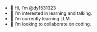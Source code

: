 - 👋 Hi, I’m @dy1531323
- 👀 I’m interested in learning and talking.
- 🌱 I’m currently learning LLM.
- 💞️ I’m looking to collaborate on coding.
<!---
dy1531323/dy1531323 is a ✨ special ✨ repository because its `README.md` (this file) appears on your GitHub profile.
You can click the Preview link to take a look at your changes.
--->
